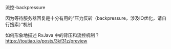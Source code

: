 流控-backpressure

因为等待服务器回复是十分有用的“压力反转（backpressure，涉及IO优化，请自行搜索）”机制


如何形象地描述 RxJava 中的背压和流控机制？
https://toutiao.io/posts/3kf31z/preview
